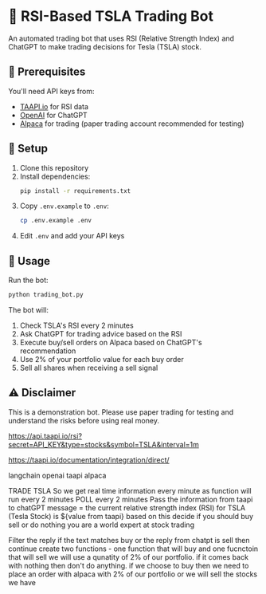 # 🤖 RSI-Based TSLA Trading Bot

An automated trading bot that uses RSI (Relative Strength Index) and ChatGPT to make trading decisions for Tesla (TSLA) stock.

## 🔑 Prerequisites

You'll need API keys from:
- [TAAPI.io](https://taapi.io/) for RSI data
- [OpenAI](https://platform.openai.com/) for ChatGPT
- [Alpaca](https://alpaca.markets/) for trading (paper trading account recommended for testing)

## 🚀 Setup

1. Clone this repository
2. Install dependencies:
   ```bash
   pip install -r requirements.txt
   ```
3. Copy `.env.example` to `.env`:
   ```bash
   cp .env.example .env
   ```
4. Edit `.env` and add your API keys

## 💫 Usage

Run the bot:
```bash
python trading_bot.py
```

The bot will:
1. Check TSLA's RSI every 2 minutes
2. Ask ChatGPT for trading advice based on the RSI
3. Execute buy/sell orders on Alpaca based on ChatGPT's recommendation
4. Use 2% of your portfolio value for each buy order
5. Sell all shares when receiving a sell signal

## ⚠️ Disclaimer

This is a demonstration bot. Please use paper trading for testing and understand the risks before using real money.

https://api.taapi.io/rsi?secret=API_KEY&type=stocks&symbol=TSLA&interval=1m

https://taapi.io/documentation/integration/direct/

langchain
openai
taapi
alpaca




TRADE TSLA
So we get real time information every minute as function will run every 2 minutes 
POLL every 2 minutes
Pass the information from taapi to chatGPT
message = the current relative strength index (RSI) for TSLA (Tesla Stock) is ${value from taapi}
based on this decide if you should buy sell or do nothing
you are a world expert at stock trading 

Filter the reply
if the text matches buy or the reply from chatpt is sell then continue
create two functions - one function that will buy and one fucnctoin that will sell
we will use a qunatity of 2% of our portfolio. 
if it comes back with nothing then don't do anything. 
if we choose to buy then we need to place an order with alpaca with 2% of our portfolio
or we will sell the stocks we have